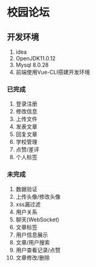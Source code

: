 # 校园论坛
## 开发环境
1. idea
2. OpenJDK11.0.12
3. Mysql 8.0.28
4. 前端使用Vue-CLI搭建开发环境
### 已完成
1. 登录注册
2. 修改信息
3. 上传文件
4. 发表文章
5. 回复文章
6. 学校管理
7. 点赞/差评
8. 个人标签
### 未完成
1. 数据验证
2. 上传头像/修改头像
3. xss漏过滤
4. 用户关系
5. 聊天(WebSocket)
6. 文章标签
7. 用户信息展示
8. 文章/用户搜索
9. 用户查看记录/点赞
10. 文章修改/删除
